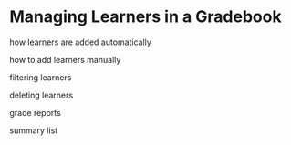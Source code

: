# Managing Learners in a Gradebook

how learners are added automatically

how to add learners manually

filtering learners

deleting learners

grade reports

summary list
